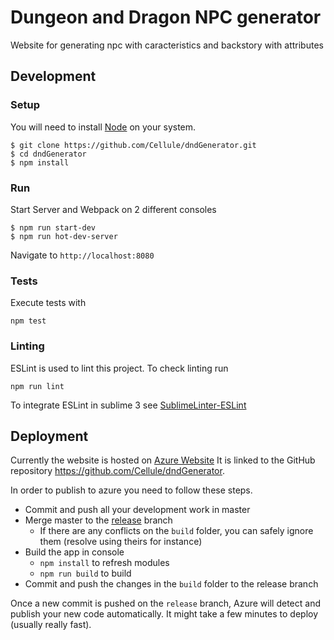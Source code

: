# Dungeon and Dragon NPC generator
Website for generating npc with caracteristics and backstory with attributes


## Development
### Setup
You will need to install [Node](https://nodejs.org/) on your system.

```
$ git clone https://github.com/Cellule/dndGenerator.git
$ cd dndGenerator
$ npm install
```
### Run
Start Server and Webpack on 2 different consoles
```
$ npm run start-dev
$ npm run hot-dev-server
```

Navigate to `http://localhost:8080`

### Tests
Execute tests with
```
npm test
```

### Linting
ESLint is used to lint this project. To check linting run
```
npm run lint
```
To integrate ESLint in sublime 3 see [SublimeLinter-ESLint](https://github.com/roadhump/SublimeLinter-eslint)

## Deployment

Currently the website is hosted on [Azure Website](https://azure.microsoft.com/‎)
It is linked to the GitHub repository https://github.com/Cellule/dndGenerator.

In order to publish to azure you need to follow these steps.
- Commit and push all your development work in master
- Merge master to the [release](https://github.com/Cellule/dndGenerator/tree/release) branch
  - If there are any conflicts on the `build` folder, you can safely ignore them (resolve using theirs for instance)
- Build the app in console
  - `npm install` to refresh modules
  - `npm run build` to build
- Commit and push the changes in the `build` folder to the release branch

Once a new commit is pushed on the `release` branch, Azure will detect and publish your new code automatically.
It might take a few minutes to deploy (usually really fast).
